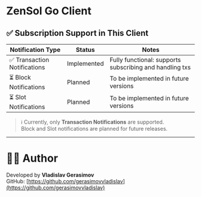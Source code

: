 # ZenSol Go Client

## ✅ Subscription Support in This Client

| Notification Type         | Status       | Notes                                                  |
|---------------------------|--------------|--------------------------------------------------------|
| ✅ Transaction Notifications | Implemented | Fully functional: supports subscribing and handling txs |
| ⏳ Block Notifications       | Planned      | To be implemented in future versions                  |
| ⏳ Slot Notifications        | Planned      | To be implemented in future versions                  |

> ℹ️ Currently, only **Transaction Notifications** are supported.  
> Block and Slot notifications are planned for future releases.

---

# 👨‍💻 Author

Developed by **Vladislav Gerasimov**  
GitHub: [https://github.com/gerasimovvladislav](https://github.com/gerasimovvladislav)